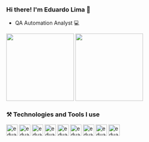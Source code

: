 ### Hi there! I'm Eduardo Lima 👋 
- QA Automation Analyst 💻

<div>
  
 <img height="180em" src="https://github-readme-stats.vercel.app/api?username=eeduardolima&show_icons=true&theme=radical"/>
 <img height="180em" src="https://github-readme-stats.vercel.app/api/top-langs/?username=eeduardolima&layout=compact&theme=radical"/>

</div>

### ⚒️ Technologies and Tools I use

<div>
  <img align="center" alt="eduardo-html" height="30" widht="40" src="https://cdn.jsdelivr.net/gh/devicons/devicon/icons/java/java-original-wordmark.svg"/>
  <img align="center" alt="eduardo-html" height="30" widht="40" src="https://cdn.jsdelivr.net/gh/devicons/devicon/icons/javascript/javascript-original.svg"/>
  <img align="center" alt="eduardo-html" height="30" widht="40" src="https://cdn.jsdelivr.net/gh/devicons/devicon/icons/selenium/selenium-original.svg"/>
  <img align="center" alt="eduardo-html" height="30" widht="40" src="https://miro.medium.com/v2/resize:fit:400/1*dbeTcEaIPgyZZ6aaC519RQ.png"/>
  <img align="center" alt="eduardo-html" height="30" widht="40" src="https://static-00.iconduck.com/assets.00/appium-icon-255x256-9rw9ghl0.png"/>
  <img align="center" alt="eduardo-html" height="30" widht="40" src="https://cdn.jsdelivr.net/gh/devicons/devicon/icons/cucumber/cucumber-plain.svg"/>
  <img align="center" alt="eduardo-html" height="30" widht="40" src="https://yt3.googleusercontent.com/iD0oePTGV8tZwEEP_WEG2rvyNiQAVfmjhawFMCj17ARjjmw-J70k9NDjSE5QTzD9Vk3ayBU=s900-c-k-c0x00ffffff-no-rj"/>
  <img align="center" alt="eduardo-html" height="30" widht="40" src="https://cdn.jsdelivr.net/gh/devicons/devicon/icons/git/git-original.svg"/>
  <img align="center" alt="eduardo-html" height="30" widht="40" src="https://cdn.jsdelivr.net/gh/devicons/devicon/icons/jenkins/jenkins-original.svg"/>
</div>
